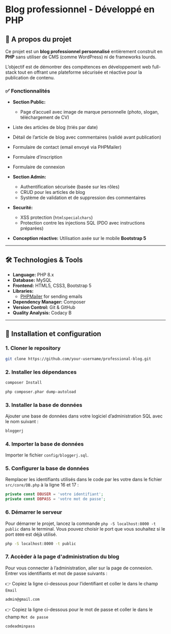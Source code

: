 # Blog professionnel - Développé en PHP

## 📌 A propos du projet
Ce projet est un **blog professionnel personnalisé** entièrement construit en **PHP**
sans utiliser de CMS (comme WordPress) ni de frameworks lourds.

L’objectif est de démontrer des compétences en développement web full-stack tout 
en offrant une plateforme sécurisée et réactive pour la publication de contenu.

### ✅ Fonctionnalités
- **Section Public:**
  - Page d’accueil avec image de marque personnelle (photo, slogan, téléchargement de CV)  
 -  Liste des articles de blog (triés par date)  
  - Détail de l’article de blog avec commentaires (validé avant publication)  
  - Formulaire de contact (email envoyé via PHPMailer)
  - Formulaire d’inscription
   - Formulaire de connexion

- **Section Admin:**
  - Authentification sécurisée (basée sur les rôles)
  - CRUD pour les articles de blog  
  -  Système de validation et de suppression des commentaires

- **Securité:**
  - XSS protection (`htmlspecialchars`)
  -  Protection contre les injections SQL (PDO avec instructions préparées)
- **Conception réactive:** Utilisation axée sur le mobile **Bootstrap 5**

---

## 🛠️ Technologies & Tools
- **Language:** PHP 8.x
- **Database:** MySQL
- **Frontend:** HTML5, CSS3, Bootstrap 5
- **Libraries:**
  - [PHPMailer](https://github.com/PHPMailer/PHPMailer) for sending emails
- **Dependency Manager:** Composer
- **Version Control:** Git & GitHub
- **Quality Analysis:**  Codacy B

---

## 🚀 Installation et configuration

### 1. Cloner le repository
```bash
git clone https://github.com/your-username/professional-blog.git
```

### 2. Installer les dépendances
```bash
composer Install
```
```bash
php composer.phar dump-autoload
```

### 3. Installer la base de données
Ajouter une base de données dans votre logiciel d’administration SQL avec le nom suivant :
```bash
bloggerj
```

### 4. Importer la base de données
Importer le fichier `config/bloggerj.sql`.

### 5. Configurer la base de données
Remplacer les identifiants utilisés dans le code par les votre dans le fichier `src/core/DB.php` à la ligne 16 et 17 :

```php
private const DBUSER = 'votre identifiant';
private const DBPASS = 'votre mot de passe';
```

### 6. Démarrer le serveur
Pour démarrer le projet, lancez la commande `php -S localhost:8000 -t public` dans le terminal. Vous pouvez choisir le port que vous souhaitez si le port `8000` est déjà utilisé.
```bash
php -S localhost:8000 -t public
```

### 7. Accèder à la page d'administration du blog
Pour vous connecter à l’administration, aller sur la page de connexion. 
Entrer vos identifiants et mot de passe suivants :

👉 Copiez la ligne ci-dessous pour l’identifiant et coller le dans le champ `Email`
```bash
admin@gmail.com
```

👉 Copiez la ligne ci-dessous pour le mot de passe et coller le dans le champ `Mot de passe`
```bash
codeadminpass
```